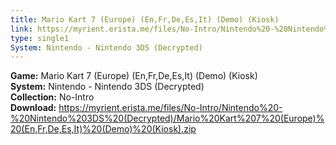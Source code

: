```yaml
---
title: Mario Kart 7 (Europe) (En,Fr,De,Es,It) (Demo) (Kiosk)
link: https://myrient.erista.me/files/No-Intro/Nintendo%20-%20Nintendo%203DS%20(Decrypted)/Mario%20Kart%207%20(Europe)%20(En,Fr,De,Es,It)%20(Demo)%20(Kiosk).zip
type: single1
System: Nintendo - Nintendo 3DS (Decrypted)
---
```

<b>Game:</b> Mario Kart 7 (Europe) (En,Fr,De,Es,It) (Demo) (Kiosk)<br>
<b>System:</b> Nintendo - Nintendo 3DS (Decrypted)<br>
<b>Collection:</b> No-Intro<br>
<b>Download:</b> https://myrient.erista.me/files/No-Intro/Nintendo%20-%20Nintendo%203DS%20(Decrypted)/Mario%20Kart%207%20(Europe)%20(En,Fr,De,Es,It)%20(Demo)%20(Kiosk).zip